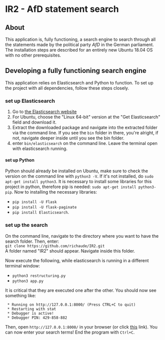 # IR2 - AfD statement search
## About
This application is, fully functioning, a search engine to search through all the statements made by the political party _AfD_ in the German parliament.
The installation steps are described for an entirely new Ubuntu 18.04 OS with no other prerequisites.
## Developing a fully functioning search engine
This application relies on Elasticsearch and Python to function. To set up the project with all dependencies, follow these steps closely.
### set up Elasticsearch
1. Go to [the Elasticsearch website](https://www.elastic.co/de/start)
2. For Ubuntu, choose the "Linux 64-bit" version at the "Get Elasticsearch" field and download it.
3. Extract the downloaded package and navigate into the extracted folder via the command line. If you see the `bin` folder in there, you're alright, if not, navigate deeper inside until you see the bin folder.
4. enter `bin/elasticsearch` on the command line. Leave the terminal open with elasticsearch running.

#### set up Python
Python should already be installed on Ubuntu, make sure to check the version on the command line with `python3 -V`. If it's not installed, do `sudo apt-get install python3`.
It is necessary to install some libraries for this project in python, therefore pip is needed: `sudo apt-get install python3-pip`.
Now to installing the necessary libraries:
* `pip install -U Flask`
* `pip install -U flask-paginate`
* `pip install Elasticsearch`.

### set up the search

On the command line, navigate to the directory where you want to have the search folder. Then, enter:  
`git clone https://github.com/richaude/IR2.git`  
A folder named "IR2" should appear. Navigate inside this folder.  

Now execute the following, while elasticsearch is running in a different terminal window:  
* `python3 restructuring.py`
* `python3 app.py` 

It is critical that they are executed one after the other. You should now see something like:
~~~~
 * Running on http://127.0.0.1:8000/ (Press CTRL+C to quit)
 * Restarting with stat
 * Debugger is active!
 * Debugger PIN: 429-858-882
~~~~

Then, open `http://127.0.0.1:8000/` in your browser (or click [this](http://127.0.0.1:8000/) link). You can now enter your search terms!
End the program with `Ctrl+C`.

